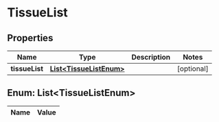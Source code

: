 
# TissueList

## Properties
Name | Type | Description | Notes
------------ | ------------- | ------------- | -------------
**tissueList** | [**List&lt;TissueListEnum&gt;**](#List&lt;TissueListEnum&gt;) |  |  [optional]


<a name="List<TissueListEnum>"></a>
## Enum: List&lt;TissueListEnum&gt;
Name | Value
---- | -----




